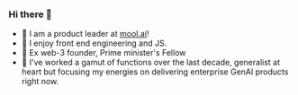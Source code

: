 ### Hi there 👋

- 🔭 I am a product leader at [mool.ai](mool.ai)!
- 🌱 I enjoy front end engineering and JS.
- 🤔 Ex web-3 founder, Prime minister's Fellow
- 👯 I've worked a gamut of functions over the last decade, generalist at heart but focusing my energies on delivering enterprise GenAI products right now.

<!--
**Shukl/Shukl** is a ✨ _special_ ✨ repository because its `README.md` (this file) appears on your GitHub profile.

Here are some ideas to get you started:

- 🔭 I’m currently working on ...
- 🌱 I’m currently learning ...
- 👯 I’m looking to collaborate on ...
- 🤔 I’m looking for help with ...
- 💬 Ask me about ...
- 📫 How to reach me: ...
- 😄 Pronouns: ...
- ⚡ Fun fact: ...
-->
